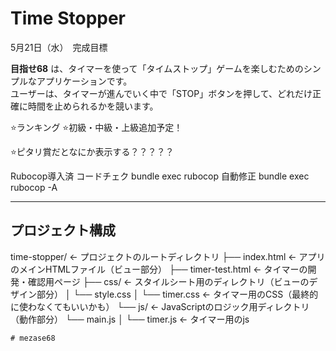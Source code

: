 # Time Stopper

5月21日（水）　完成目標

**目指せ68** は、タイマーを使って「タイムストップ」ゲームを楽しむためのシンプルなアプリケーションです。  
ユーザーは、タイマーが進んでいく中で「STOP」ボタンを押して、どれだけ正確に時間を止められるかを競います。

⭐️ランキング
⭐️初級・中級・上級追加予定！

⭐️ピタリ賞だとなにか表示する？？？？？

Rubocop導入済
コードチェク
bundle exec rubocop
自動修正
bundle exec rubocop -A

---

##  プロジェクト構成


time-stopper/         ← プロジェクトのルートディレクトリ
├── index.html        ← アプリのメインHTMLファイル（ビュー部分）
├── timer-test.html   ← タイマーの開発・確認用ページ
├── css/              ← スタイルシート用のディレクトリ（ビューのデザイン部分）
│   └── style.css
│   └── timer.css     ← タイマー用のCSS（最終的に使わなくてもいいかも）
└── js/               ← JavaScriptのロジック用ディレクトリ（動作部分）
    └── main.js
│   └── timer.js      ← タイマー用のjs

    # mezase68
